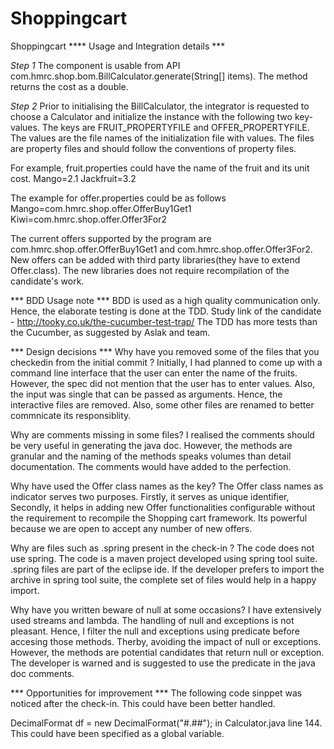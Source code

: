 # Shoppingcart
Shoppingcart
**** Usage and Integration details ***

*Step 1*
The component is usable from API com.hmrc.shop.bom.BillCalculator.generate(String[] items). The method returns the cost as a double. 

*Step 2*
Prior to initialising the BillCalculator, the integrator is requested to choose a Calculator and initialize the instance with the following two key-values.
The keys are FRUIT_PROPERTYFILE and OFFER_PROPERTYFILE. The values are the file names of the initialization file with values.
The files are property files and should follow the conventions of property files.

For example, fruit.properties could have the name of the fruit and its unit cost.
Mango=2.1
Jackfruit=3.2

The example for offer.properties could be as follows
Mango=com.hmrc.shop.offer.OfferBuy1Get1
Kiwi=com.hmrc.shop.offer.Offer3For2 

The current offers supported by the program are com.hmrc.shop.offer.OfferBuy1Get1 and com.hmrc.shop.offer.Offer3For2.
New offers can be added with third party libraries(they have to extend Offer.class). The new libraries does not require recompilation of the candidate's work.
 
 
*** BDD Usage note *** 
BDD is used as a high quality communication only. Hence, the elaborate testing is done at the TDD.
Study link of the candidate - http://tooky.co.uk/the-cucumber-test-trap/
The TDD has more tests than the Cucumber, as suggested by Aslak and team.

*** Design decisions ***
Why have you removed some of the files that you checkedin from the initial commit ?
Initially, I had planned to come up with a command line interface that the user can enter the name of the fruits. However, the spec did not mention that the user has to enter values. Also, the input was single that can be passed as arguments. Hence, the interactive files are removed. Also, some other files are renamed to better commnicate its responsiblity.

Why are comments missing in some files?
I realised the comments should be very useful in generating the java doc. However, the methods are granular and the naming of the methods speaks volumes than 
detail documentation. The comments would have added to the perfection.

Why have used the Offer class names as the key?
The Offer class names as indicator serves two purposes. Firstly, it serves as unique identifier, Secondly, it helps in adding new Offer functionalities configurable without the requirement to recompile the Shopping cart framework. Its powerful because we are open to accept any number of new offers.

Why are files such as .spring present in the check-in ?
The code does not use spring. The code is a maven project developed using spring tool suite. .spring files are part of the eclipse ide. If the developer prefers to import the archive in spring tool suite, the complete set of files would help in a happy import.

Why have you written beware of null at some occasions? 
I have extensively used streams and lambda. The handling of null and exceptions is not pleasant. Hence, I filter the null and exceptions using predicate before accesing those methods. Therby, avoiding the impact of null or exceptions. However, the methods are potential candidates that return null or exception. The developer is warned and is suggested to use the predicate in the java doc comments.

*** Opportunities for improvement ***
The following code sinppet was noticed after the check-in. This could have been better handled.

DecimalFormat df = new DecimalFormat("#.##"); in Calculator.java line 144. This could have been specified as a global variable.
 
